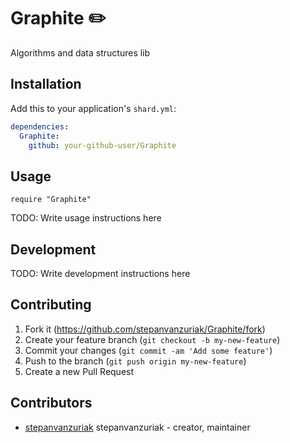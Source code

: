 # Graphite ✏️

Algorithms and data structures lib

## Installation

Add this to your application's `shard.yml`:

```yaml
dependencies:
  Graphite:
    github: your-github-user/Graphite
```

## Usage

```crystal
require "Graphite"
```

TODO: Write usage instructions here

## Development

TODO: Write development instructions here

## Contributing

1. Fork it (<https://github.com/stepanvanzuriak/Graphite/fork>)
2. Create your feature branch (`git checkout -b my-new-feature`)
3. Commit your changes (`git commit -am 'Add some feature'`)
4. Push to the branch (`git push origin my-new-feature`)
5. Create a new Pull Request

## Contributors

- [stepanvanzuriak](https://github.com/stepanvanzuriak) stepanvanzuriak - creator, maintainer

